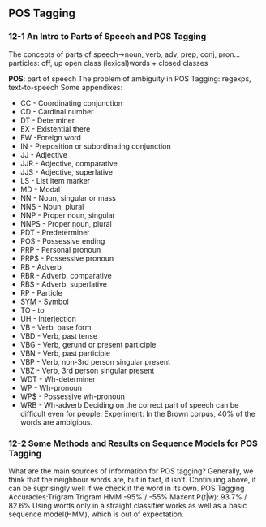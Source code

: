 ## POS Tagging
###		12-1 An Intro to Parts of Speech and POS Tagging
The concepts of parts of speech->noun, verb, adv, prep, conj, pron...
particles: off, up
open class (lexical)words + closed classes

**POS**: part of speech
    The problem of ambiguity in POS Tagging: regexps, text-to-speech
Some appendixes:
-   CC - Coordinating conjunction
-	CD - Cardinal number
-	DT - Determiner
-	EX - Existential there
-	FW -Foreign word
-	IN - Preposition or subordinating conjunction
-	JJ - Adjective
-	JJR - Adjective, comparative
-	JJS - Adjective, superlative
-	LS - List item marker
-	MD - Modal
-	NN - Noun, singular or mass
-	NNS - Noun, plural
-	NNP - Proper noun, singular
-	NNPS - Proper noun, plural
-	PDT - Predeterminer
-	POS - Possessive ending
-	PRP - Personal pronoun
-	PRP$ - Possessive pronoun
-	RB - Adverb
-	RBR - Adverb, comparative
-	RBS - Adverb, superlative
-	RP - Particle
-	SYM - Symbol
-	TO - to
-	UH - Interjection
-	VB - Verb, base form
-	VBD - Verb, past tense
-	VBG - Verb, gerund or present participle
-	VBN - Verb, past participle
-	VBP - Verb, non-3rd person singular present
-	VBZ - Verb, 3rd person singular present
-	WDT - Wh-determiner
-	WP - Wh-pronoun
-	WP$ - Possessive wh-pronoun
-	WRB - Wh-adverb
Deciding on the correct part of speech can be difficult even for people.
Experiment: In the Brown corpus, 40% of the words are ambigious.


### 12-2 Some Methods and Results on Sequence Models for POS Tagging
What are the main sources of information for POS tagging? Generally, we think that 
the neighbour words are, but in fact, it isn’t.
		Continuing above, it can be suprisingly well if we check it the word in its own.
		POS Tagging Accuracies:Trigram 
Trigram HMM -95% / -55%
		Maxent P(t|w): 93.7% / 82.6%
	Using words only in a straight classifier works as well as a basic sequence model(HMM), which is out of expectation.
